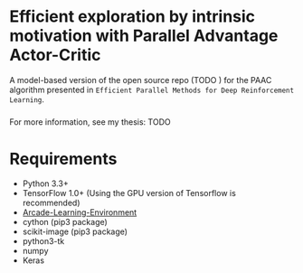 # Efficient exploration by intrinsic motivation with Parallel Advantage Actor-Critic
A model-based version of the open source repo (TODO <link>) for the PAAC algorithm presented in ```Efficient Parallel Methods for Deep Reinforcement Learning```.

#####

For more information, see my thesis: TODO <link>

# Requirements
* Python 3.3+
* TensorFlow 1.0+ (Using the GPU version of Tensorflow is recommended)
* [Arcade-Learning-Environment](https://github.com/mgbellemare/Arcade-Learning-Environment)
* cython (pip3 package)
* scikit-image (pip3 package)
* python3-tk
* numpy
* Keras
